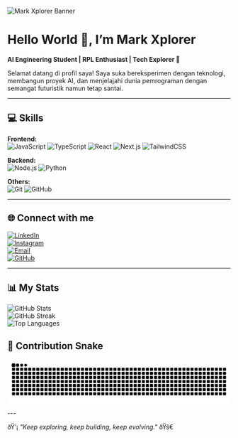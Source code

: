 ![Mark Xplorer Banner](https://via.placeholder.com/1200x300/0d0d0d/00ff99?text=Mark+Xplorer+🚀+|+AI+Engineer+in+Progress)

# Hello World 👋, I’m Mark Xplorer  
**AI Engineering Student | RPL Enthusiast | Tech Explorer 🚀**  

Selamat datang di profil saya! Saya suka bereksperimen dengan teknologi, membangun proyek AI, dan menjelajahi dunia pemrograman dengan semangat futuristik namun tetap santai.  

---

## 💻 Skills  

**Frontend:**  
![JavaScript](https://img.shields.io/badge/JavaScript-323330?style=for-the-badge&logo=javascript&logoColor=F7DF1E)
![TypeScript](https://img.shields.io/badge/TypeScript-007ACC?style=for-the-badge&logo=typescript&logoColor=white)
![React](https://img.shields.io/badge/React-20232A?style=for-the-badge&logo=react&logoColor=61DAFB)
![Next.js](https://img.shields.io/badge/Next.js-000000?style=for-the-badge&logo=nextdotjs&logoColor=white)
![TailwindCSS](https://img.shields.io/badge/Tailwind_CSS-38B2AC?style=for-the-badge&logo=tailwindcss&logoColor=white)  

**Backend:**  
![Node.js](https://img.shields.io/badge/Node.js-43853D?style=for-the-badge&logo=node.js&logoColor=white)
![Python](https://img.shields.io/badge/Python-14354C?style=for-the-badge&logo=python&logoColor=white)  

**Others:**  
![Git](https://img.shields.io/badge/Git-F05032?style=for-the-badge&logo=git&logoColor=white)
![GitHub](https://img.shields.io/badge/GitHub-100000?style=for-the-badge&logo=github&logoColor=white)

---

## 🌐 Connect with me  
[![LinkedIn](https://img.shields.io/badge/LinkedIn-0A66C2?style=for-the-badge&logo=linkedin&logoColor=white)](https://linkedin.com/in/markxplorer)  
[![Instagram](https://img.shields.io/badge/Instagram-E4405F?style=for-the-badge&logo=instagram&logoColor=white)](https://instagram.com/_markxplorer.io)  
[![Email](https://img.shields.io/badge/Email-D14836?style=for-the-badge&logo=gmail&logoColor=white)](mailto:contact@markxplorer.my.id)  
[![GitHub](https://img.shields.io/badge/GitHub_Profile-181717?style=for-the-badge&logo=github&logoColor=white)](https://github.com/MarkXplorer)  

---

## 📊 My Stats  
![GitHub Stats](https://github-readme-stats.vercel.app/api?username=MarkXplorer&show_icons=true&theme=radical)  
![GitHub Streak](https://github-readme-streak-stats.herokuapp.com/?user=MarkXplorer&theme=radical)  
![Top Languages](https://github-readme-stats.vercel.app/api/top-langs/?username=MarkXplorer&layout=compact&theme=radical)  


## 🐍 Contribution Snake
<picture>
  <source media="(prefers-color-scheme: dark)" srcset="dist/github-snake-dark.svg" />
  <source media="(prefers-color-scheme: light)" srcset="dist/github-snake.svg" />
  <img alt="github contribution snake" src="dist/github-snake.svg" />
</picture>
---

ðŸ’¡ *"Keep exploring, keep building, keep evolving."* ðŸš€
